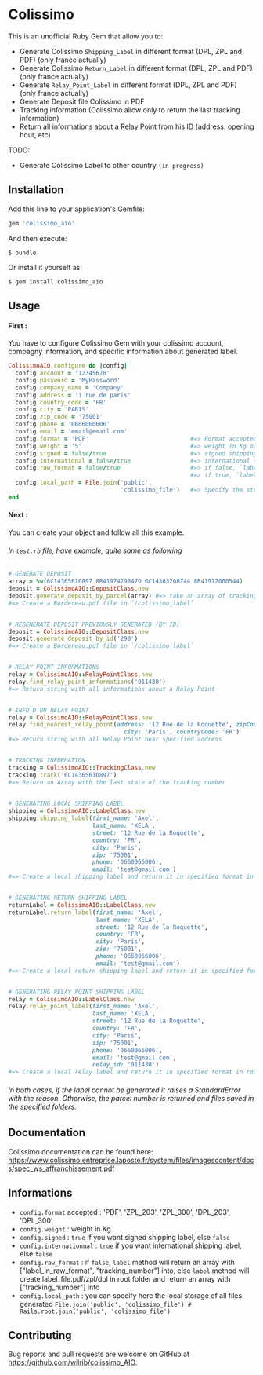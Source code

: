 # Colissimo

This is an unofficial Ruby Gem that allow you to:
- Generate Colissimo `Shipping_Label` in different format (DPL, ZPL and PDF) (only france actually)
- Generate Colissimo `Return_Label` in different format (DPL, ZPL and PDF) (only france actually)
- Generate `Relay_Point_Label` in different format (DPL, ZPL and PDF) (only france actually)
- Generate Deposit file Colissimo in PDF
- Tracking information (Colissimo allow only to return the last tracking information)
- Return all informations about a Relay Point from his ID (address, opening hour, etc)

TODO:
- Generate Colissimo Label to other country `(in progress)`

## Installation

Add this line to your application's Gemfile:

```ruby
gem 'colissimo_aio'
```

And then execute:

    $ bundle

Or install it yourself as:

    $ gem install colissimo_aio

## Usage

#### First :

You have to configure Colissimo Gem with your colissimo account, compagny information, and specific information about generated label.

```ruby
ColissimoAIO.configure do |config|
  config.account = '12345678'
  config.password = 'MyPassword'
  config.company_name = 'Company'
  config.address = '1 rue de paris'
  config.country_code = 'FR'
  config.city = 'PARIS'
  config.zip_code = '75001'
  config.phone = '0606060606'
  config.email = 'email@email.com'
  config.format = 'PDF'                             #=> Format accepted PDF, ZPL_203/ZPL_300, DPL_203/DPL_300
  config.weight = '5'                               #=> weight in Kg of your package
  config.signed = false/true                        #=> signed shipping label or not
  config.international = false/true                 #=> international shipping label or not
  config.raw_format = false/true                    #=> if false, `label` method will return an array with ["label_in_raw_format", "tracking_number"] into
                                                    #=> if true, `label` method will create label_file.pdf/zpl/dpl and return an array with ["tracking_number"] into
  config.local_path = File.join('public',
                                'colissimo_file')   #=> Specify the storage folder
end
```


#### Next :

You can create your object and follow all this example.
###### In `test.rb` file, have example, quite same as following
```ruby
# GENERATE DEPOSIT
array = %w(6C14365610897 8R41974798470 6C14363208744 8R41972000544)
deposit = ColissimoAIO::DepositClass.new
deposit.generate_deposit_by_parcel(array) #=> take an array of tracking number
#=> Create a Bordereau.pdf file in `/colissimo_label`


# REGENERATE DEPOSIT PREVIOUSLY GENERATED (BY ID)
deposit = ColissimoAIO::DepositClass.new
deposit.generate_deposit_by_id('290')
#=> Create a Bordereau.pdf file in `/colissimo_label`


# RELAY POINT INFORMATIONS
relay = ColissimoAIO::RelayPointClass.new
relay.find_relay_point_informations('011430')
#=> Return string with all informations about a Relay Point


# INFO D'UN RELAY POINT
relay = ColissimoAIO::RelayPointClass.new
relay.find_nearest_relay_point(address: '12 Rue de la Roquette', zipCode: '75001',
                                 city: 'Paris', countryCode: 'FR') 
#=> Return string with all Relay Point near specified address


# TRACKING INFORMATION
tracking = ColissimoAIO::TrackingClass.new
tracking.track('6C14365610897')
#=> Return an Array with the last state of the tracking number

 
# GENERATING LOCAL SHIPPING LABEL
shipping = ColissimoAIO::LabelClass.new
shipping.shipping_label(first_name: 'Axel',
                        last_name: 'XELA',
                        street: '12 Rue de la Roquette',
                        country: 'FR',
                        city: 'Paris',
                        zip: '75001',
                        phone: '0660066006',
                        email: 'test@gmail.com')
#=> Create a local shipping label and return it in specified format in root folder of your project if `raw_format = true`, else return an array with label in raw format + tracking number


# GENERATING RETURN SHIPPING LABEL
returnLabel = ColissimoAIO::LabelClass.new
returnLabel.return_label(first_name: 'Axel',
                         last_name: 'XELA',
                         street: '12 Rue de la Roquette',
                         country: 'FR',
                         city: 'Paris',
                         zip: '75001',
                         phone: '0660066006',
                         email: 'test@gmail.com')
#=> Create a local return shipping label and return it in specified format in root folder of your project if `raw_format = true`, else return an array with label in raw format + tracking number


# GENERATING RELAY POINT SHIPPING LABEL
relay = ColissimoAIO::LabelClass.new
relay.relay_point_label(first_name: 'Axel',
                        last_name: 'XELA',
                        street: '12 Rue de la Roquette',
                        country: 'FR',
                        city: 'Paris',
                        zip: '75001',
                        phone: '0660066006',
                        email: 'test@gmail.com',
                        relay_id: '011430')
#=> Create a local relay label and return it in specified format in root folder of your project if `raw_format = true`, else return an array with label in raw format + tracking number
```
###### In both cases, if the label cannot be generated it raises a StandardError with the reason. Otherwise, the parcel number is returned and files saved in the specified folders.

## Documentation
Colissimo documentation can be found here:
https://www.colissimo.entreprise.laposte.fr/system/files/imagescontent/docs/spec_ws_affranchissement.pdf

## Informations

- `config.format` accepted : 'PDF', 'ZPL_203', 'ZPL_300', 'DPL_203', 'DPL_300'
- `config.weight` : weight in Kg
- `config.signed` : `true` if you want signed shipping label, else `false`
- `config.internationnal` : `true` if you want international shipping label, else `false`
- `config.raw_format` : if `false`, `label` method will return an array with ["label_in_raw_format", "tracking_number"] into, else `label` method will create label_file.pdf/zpl/dpl in root folder and return an array with ["tracking_number"] into
- `config.local_path` : you can specify here the local storage of all files generated `File.join('public', 'colissimo_file') # Rails.root.join('public', 'colissimo_file')`


## Contributing

Bug reports and pull requests are welcome on GitHub at https://github.com/wilrib/colissimo_AIO.
